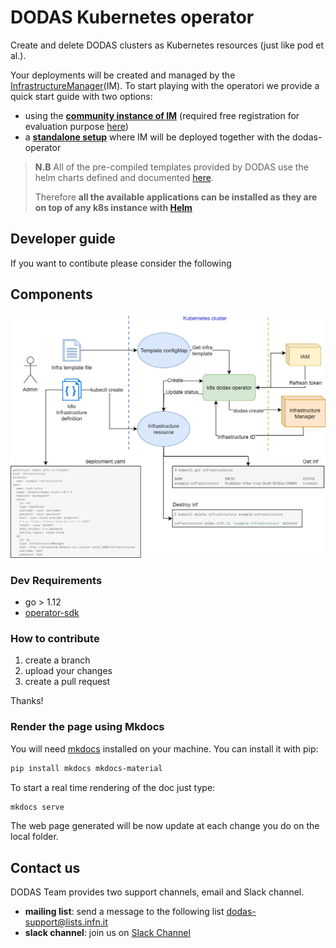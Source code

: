 # DODAS Kubernetes operator

Create and delete DODAS clusters as Kubernetes resources (just like pod et al.).

Your deployments will be created and managed by the [InfrastructureManager](https://www.grycap.upv.es/im/index.php)(IM).
To start playing with the operatori we provide a quick start guide with two options:

- using the **[community instance of IM](https://dodas-ts.github.io/dodas-operator/enablingFac/quick-start/)** (required free registration for evaluation purpose [here](https://dodas-iam.cloud.cnaf.infn.it))
- a **[standalone setup](https://dodas-ts.github.io/dodas-operator/standalone/quick-start/)** where IM will be deployed together with the dodas-operator

> **N.B** All of the pre-compiled templates provided by DODAS use the helm charts defined and documented [here](https://github.com/DODAS-TS/helm_charts/tree/master/stable).
>
> Therefore **all the available applications can be installed as they are on top of any k8s instance with [Helm](https://helm.sh/)**

## Developer guide

If you want to contibute please consider the following

## Components

![dodas operator components](https://raw.githubusercontent.com/DODAS-TS/dodas-operator/master/docs/img/dodas-operator.png)

### Dev Requirements

- go > 1.12
- [operator-sdk](https://github.com/operator-framework/operator-sdk/blob/master/doc/user-guide.md)

### How to contribute

1. create a branch
2. upload your changes
3. create a pull request

Thanks!

### Render the page using Mkdocs

You will need [mkdocs](https://www.mkdocs.org/) installed on your machine. You can install it with pip:

```bash
pip install mkdocs mkdocs-material
```

To start a real time rendering of the doc just type:

```bash
mkdocs serve
```

The web page generated will be now update at each change you do on the local folder.

## Contact us

DODAS Team provides two support channels, email and Slack channel.

- **mailing list**: send a message to the following list dodas-support@lists.infn.it
- **slack channel**: join us on [Slack Channel](https://dodas-infn.slack.com/archives/CAJ6VG71A)
